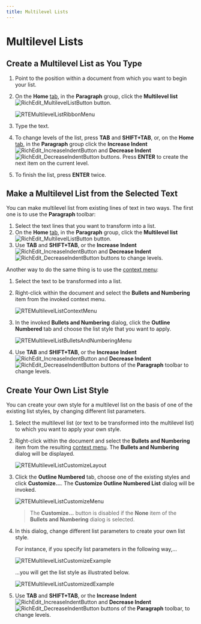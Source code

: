 ```yaml
---
title: Multilevel Lists
---
```

# Multilevel Lists
## Create a Multilevel List as You Type
1. Point to the position within a document from which you want to begin your list.
2. On the **Home** [ tab](../text-editor-ui/ribbon-interface.md), in the **Paragraph** group, click the **Multilevel list** ![RichEdit_MultilevelListButton](../../../images/img12132.png) button.
	
	![RTEMultilevelListRibbonMenu](../../../images/img121348.png)
3. Type the text.
4. To change levels of the list, press **TAB** and **SHIFT+TAB**, or, on the **Home** [ tab](../text-editor-ui/ribbon-interface.md), in the **Paragraph** group click the **Increase Indent** ![RichEdit_IncreaseIndentButton](../../../images/img12135.png) and **Decrease Indent** ![RichEdit_DecreaseIndentButton](../../../images/img12134.png) buttons. Press **ENTER** to create the next item on the current level.
5. To finish the list, press **ENTER** twice.

## Make a Multilevel List from the Selected Text
You can make multilevel list from existing lines of text in two ways. The first one is to use the **Paragraph** toolbar:
1. Select the text lines that you want to transform into a list.
2. On the **Home** [ tab](../text-editor-ui/ribbon-interface.md), in the **Paragraph** group, click the **Multilevel list** ![RichEdit_MultilevelListButton](../../../images/img12132.png) button.
3. Use **TAB** and **SHIFT+TAB**, or the **Increase Indent** ![RichEdit_IncreaseIndentButton](../../../images/img12135.png) and **Decrease Indent** ![RichEdit_DecreaseIndentButton](../../../images/img12134.png) buttons to change levels.

Another way to do the same thing is to use the [context menu](../text-editor-ui/editor-elements.md):
1. Select the text to be transformed into a list.
2. Right-click within the document and select the **Bullets and Numbering** item from the invoked context menu.
	
	![RTEMultilevelListContextMenu](../../../images/img121349.png)
3. In the invoked **Bullets and Numbering** dialog, click the **Outline Numbered** tab and choose the list style that you want to apply.
	
	![RTEMultilevelListBulletsAndNumberingMenu](../../../images/img121350.png)
4. Use **TAB** and **SHIFT+TAB**, or the **Increase Indent** ![RichEdit_IncreaseIndentButton](../../../images/img12135.png) and **Decrease Indent** ![RichEdit_DecreaseIndentButton](../../../images/img12134.png) buttons of the **Paragraph** toolbar to change levels.

## Create Your Own List Style
You can create your own style for a multilevel list on the basis of one of the existing list styles, by changing different list parameters.
1. Select the multilevel list (or text to be transformed into the multilevel list) to which you want to apply your own style.
2. Right-click within the document and select the **Bullets and Numbering** item from the resulting [context menu](../text-editor-ui/editor-elements.md). The **Bullets and Numbering** dialog will be displayed.
	
	![RTEMultilevelListCustomizeLayout](../../../images/img121354.png)
3. Click the **Outline Numbered** tab, choose one of the existing styles and click **Customize...**. The **Customize Outline Numbered List** dialog will be invoked.
	
	![RTEMultilevelListCustomizeMenu](../../../images/img121351.png)
	
	> The **Customize...** button is disabled if the **None** item of the **Bullets and Numbering** dialog is selected.
4. In this dialog, change different list parameters to create your own list style.
	
	For instance, if you specify list parameters in the following way,...
	
	![RTEMultilevelListCustomizeExample](../../../images/img121352.png)
	
	...you will get the list style as illustrated below.
	
	![RTEMultilevelListCustomizedExample](../../../images/img121353.png)
5. Use **TAB** and **SHIFT+TAB**, or the **Increase Indent** ![RichEdit_IncreaseIndentButton](../../../images/img12135.png) and **Decrease Indent** ![RichEdit_DecreaseIndentButton](../../../images/img12134.png) buttons of the **Paragraph** toolbar, to change levels.